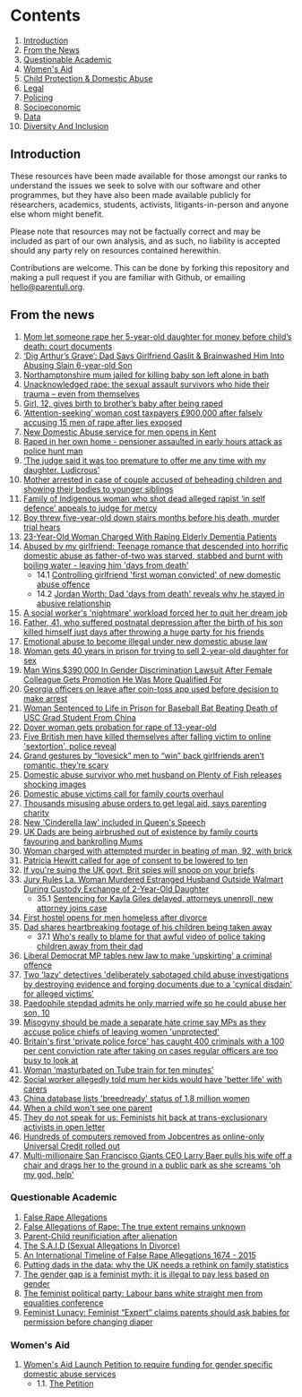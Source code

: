 # Contents

1. [Introduction](#introduction)
2. [From the News](#fromthenews)
3. [Questionable Academic](#questionableacademic)
4. [Women's Aid](#womensaid)
5. [Child Protection & Domestic Abuse](ChildProtection.md)
6. [Legal](Legal.md)
7. [Policing](Policing.md)
8. [Socioeconomic](Socioeconomic.md)
9. [Data](Data.md)
10. [Diversity And Inclusion](Diversity_And_Inclusion.md)
## Introduction <a name="introduction"></a>
These resources have been made available for those amongst our ranks to understand the issues we seek to solve with our software and other programmes, but they have also been made available publicly for researchers, academics, students, activists, litigants-in-person and anyone else whom might benefit. 

Please note that resources may not be factually correct and may be included as part of our own analysis, and as such, no liability is accepted should any party rely on resources contained herewithin.

Contributions are welcome. This can be done by forking this repository and making a pull request if you are familiar with Github, or emailing hello@parentull.org.

## From the news <a name="fromthenews"></a>
1. [Mom let someone rape her 5-year-old daughter for money before child’s death: court documents](https://www.pennlive.com/nation-world/2021/12/mom-let-someone-rape-her-5-year-old-daughter-for-money-before-childs-death-court-documents.html)
2. [‘Dig Arthur’s Grave’: Dad Says Girlfriend Gaslit & Brainwashed Him Into Abusing Slain 6-year-old Son](https://www.crimeonline.com/2021/11/22/dig-arthurs-grave-dad-says-girlfriend-gaslit-brainwashed-him-into-abusing-slain-6-year-old-son/)
3. [Northamptonshire mum jailed for killing baby son left alone in bath](https://www.bbc.co.uk/news/uk-england-northamptonshire-56860846)
4. [Unacknowledged rape: the sexual assault survivors who hide their trauma – even from themselves](https://www.theguardian.com/society/2021/aug/26/unacknowledged-the-sexual-assault-survivors-who-hide-their-trauma-even-from-themselves)
5. [Girl, 12, gives birth to brother’s baby after being raped](https://metro.co.uk/2021/11/04/wales-girl-12-gives-birth-to-brothers-baby-after-being-raped-15540275/?ico=related-posts#metro-comments-container)
6. [‘Attention-seeking’ woman cost taxpayers £900,000 after falsely accusing 15 men of rape after lies exposed](https://www.thesun.co.uk/news/4313763/woman-falsely-accused-rape-15-men-is-jailed/)
7. [New Domestic Abuse service for men opens in Kent](https://www.charitytoday.co.uk/new-domestic-abuse-service-for-men-opens-in-kent/)
8. [Raped in her own home - pensioner assaulted in early hours attack as police hunt man](https://www.express.co.uk/news/uk/1520321/Gloucester-news-police-hunt-man-after-rape)
9. [‘The judge said it was too premature to offer me any time with my daughter. Ludicrous’](https://www.irishtimes.com/culture/film/the-judge-said-it-was-too-premature-to-offer-me-any-time-with-my-daughter-ludicrous-1.4679657)
10. [Mother arrested in case of couple accused of beheading children and showing their bodies to younger siblings](https://www.independent.co.uk/news/world/americas/crime/arizona-parents-decapitating-teen-children-b1930036.html)
11. [Family of Indigenous woman who shot dead alleged rapist ‘in self defence’ appeals to judge for mercy](https://www.independent.co.uk/news/world/americas/crime/maddesyn-feorge-shot-rapist-washington-b1937312.html)
12. [Boy threw five-year-old down stairs months before his death, murder trial hears](https://www.mysocialworknews.com/article/boy-threw-five-year-old-down-stairs-months-before-his-death-murder-trial-hears)
13. [23-Year-Old Woman Charged With Raping Elderly Dementia Patients](https://policetribune.com/23-year-old-woman-charged-with-raping-elderly-dementia-patients/)
14. [Abused by my girlfriend: Teenage romance that descended into horrific domestic abuse as father-of-two was starved, stabbed and burnt with boiling water - leaving him 'days from death'](https://www.dailymail.co.uk/femail/article-6696389/BBC-Three-Abused-Girlfriend-Alex-Skeel-recalls-Jordan-Worths-abuse.html)
    - 14.1 [Controlling girlfriend 'first woman convicted' of new domestic abuse offence](https://www.telegraph.co.uk/news/2018/04/16/controlling-girlfriend-first-woman-convicted-new-domestic-abuse/)
    - 14.2 [Jordan Worth: Dad 'days from death' reveals why he stayed in abusive relationship](https://www.mirror.co.uk/news/uk-news/jordan-worth-dad-days-death-14030190)
15. [A social worker's 'nightmare' workload forced her to quit her dream job](https://www.hulldailymail.co.uk/news/health/social-workers-nightmare-workload-forced-2367324.amp)
16. [Father, 41, who suffered postnatal depression after the birth of his son killed himself just days after throwing a huge party for his friends](https://www.dailymail.co.uk/news/article-5735169/amp/Father-41-suffering-postnatal-depression-killed-days-throwing-party.html)
17. [Emotional abuse to become illegal under new domestic abuse law](https://www.bbc.co.uk/news/newsbeat-30098611)
18. [Woman gets 40 years in prison for trying to sell 2-year-old daughter for sex ](https://nypost.com/2018/07/13/woman-gets-40-years-in-prison-for-trying-to-sell-2-year-old-daughter-for-sex/)
19. [Man Wins $390,000 In Gender Discrimination Lawsuit After Female Colleague Gets Promotion He Was More Qualified For](https://www.newsweek.com/man-wins-gender-discrimination-lawsuit-after-woman-gets-promotion-he-wanted-853795)
20. [Georgia officers on leave after coin-toss app used before decision to make arrest ](https://www.nbcnews.com/news/us-news/georgia-officers-leave-over-after-coin-toss-used-decision-make-n891306)
21. [Woman Sentenced to Life in Prison for Baseball Bat Beating Death of USC Grad Student From China ](https://www.nbclosangeles.com/news/national-international/usc-student-china-killing-murder/48089/)
22. [Dover woman gets probation for rape of 13-year-old](https://eu.delawareonline.com/story/news/local/2017/01/12/dover-woman-given-probation-rape-13-year-old-boy/96492386/)
23. [Five British men have killed themselves after falling victim to online 'sextortion', police reveal](https://www.independent.co.uk/news/uk/crime/blackmail-online-sextortion-suicides-videos-photos-sexual-police-advice-a8337016.html)
26. [Grand gestures by “lovesick” men to “win” back girlfriends aren’t romantic, they’re scary](https://www.newstatesman.com/politics/2018/04/grand-gestures-lovesick-men-win-back-girlfriends-aren-t-romantic-they-re)
27. [Domestic abuse survivor who met husband on Plenty of Fish releases shocking images](https://www.cambridge-news.co.uk/news/cambridge-news/domestic-abuse-survivor-clare-law-14135286)
28. [Domestic abuse victims call for family courts overhaul](https://www.bbc.co.uk/news/uk-wales-44374556)
29. [Thousands misusing abuse orders to get legal aid, says parenting charity](https://www.bbc.co.uk/news/education-44628179)
30. [New 'Cinderella law' included in Queen's Speech](https://www.bbc.co.uk/news/uk-27693587)
31. [UK Dads are being airbrushed out of existence by family courts favouring and bankrolling Mums](https://inews.co.uk/opinion/uk-fathers-airbrushed-existence-family-courts-favouring-bankrolling-mothers-123539)
32. [Woman charged with attempted murder in beating of man, 92, with brick](https://www.cbsnews.com/amp/news/laquisha-jones-rodolfo-rodriguez-attempted-murder-beating-man-92-brick/)
33. [Patricia Hewitt called for age of consent to be lowered to ten](https://www.telegraph.co.uk/news/politics/labour/10666875/Patricia-Hewitt-called-for-age-of-consent-to-be-lowered-to-ten.html)
34. [If you're suing the UK govt, Brit spies will snoop on your briefs](https://www.theregister.com/2014/11/07/british_government_spying_on_lawyers/)
35. [Jury Rules La. Woman Murdered Estranged Husband Outside Walmart During Custody Exchange of 2-Year-Old Daughter](https://people.com/crime/jury-says-la-woman-murdered-estranged-husband-outside-walmart-during-custody-fight-over-daughter/)
    - 35.1 [Sentencing for Kayla Giles delayed, attorneys unenroll, new attorney joins case](https://www.kalb.com/2022/03/28/sentencing-kayla-giles-delayed-attorneys-unenroll-new-attorney-joins-case/) 
36. [First hostel opens for men homeless after divorce](https://www.thetimes.co.uk/article/italian-husbands-left-homeless-by-divorce-judges-9p37ctg7f)
37. [Dad shares heartbreaking footage of his children being taken away](https://www.plymouthherald.co.uk/news/local-news/dad-shares-heartbreaking-footage-children-1976948)
    - 37.1 [Who's really to blame for that awful video of police taking children away from their dad](https://www.plymouthherald.co.uk/news/news-opinion/police-take-children-dad-video-1983326)
38. [Liberal Democrat MP tables new law to make 'upskirting' a criminal offence](https://www.independent.co.uk/news/uk/politics/upskirting-lib-dem-mp-new-law-international-womens-day-wera-hobhouse-sexual-harassment-a8246316.html)
39. [Two 'lazy' detectives 'deliberately sabotaged child abuse investigations by destroying evidence and forging documents due to a 'cynical disdain' for alleged victims'](https://www.dailymail.co.uk/news/article-6602607/Essex-Detectives-destroyed-evidence-child-abuse-investigations-dropped.html)
40. [Paedophile stepdad admits he only married wife so he could abuse her son, 10](https://www.mirror.co.uk/news/world-news/paedophile-stepdad-admits-only-married-13934194)
41. [Misogyny should be made a separate hate crime say MPs as they accuse police chiefs of leaving women 'unprotected'](https://www.dailymail.co.uk/news/article-6588195/MPs-say-misogyny-separate-hate-crime-accuse-police-leaving-women-unprotected.html)
42. [Britain's first 'private police force' has caught 400 criminals with a 100 per cent conviction rate after taking on cases regular officers are too busy to look at](https://www.dailymail.co.uk/news/article-5346699/First-private-police-force-caught-400-criminals.html)
43. [Woman ‘masturbated on Tube train for ten minutes’](https://courtnewsuk.co.uk/woman-masturbated-on-tube-train-for-ten-minutes/)
44. [Social worker allegedly told mum her kids would have 'better life' with carers](https://www.hulldailymail.co.uk/news/health/social-worker-allegedly-told-mum-2613205.amp)
45. [China database lists 'breedready' status of 1.8 million women](https://www.theguardian.com/world/2019/mar/11/china-database-lists-breedready-status-of-18-million-women)
46. [When a child won't see one parent](https://www.bbc.co.uk/news/education-45448100)
47. [They do not speak for us: Feminists hit back at trans-exclusionary activists in open letter](https://www.thenational.scot/news/17472564.not-speak-us-feminists-hit-back-trans-exclusionary-activists-open-letter/)
48. [Hundreds of computers removed from Jobcentres as online-only Universal Credit rolled out](https://www.independent.co.uk/news/uk/home-news/computers-jobcentre-universal-credit-internet-access-benefits-online-jobseekers-a8803971.html?amp=)
49. [Multi-millionaire San Francisco Giants CEO Larry Baer pulls his wife off a chair and drags her to the ground in a public park as she screams 'oh my god, help'](https://www.dailymail.co.uk/news/article-6762657/Shocking-moment-multi-millionaire-San-Francisco-Giants-CEO-Larry-Baer-drags-wife-ground.html)

### Questionable Academic <a name="questionableacademic"></a>
1. [False Rape Allegations](https://archive.org/details/FalseRapeAllegations/page/n3/mode/2up)
2. [False Allegations of Rape: The true extent remains unknown](https://www.centreformalepsychology.com/male-psychology-magazine-listings/false-allegations-of-rape-the-true-extent-remains-unknown)
3. [Parent-Child reunificiation after alienation](https://www.psychologytoday.com/gb/blog/co-parenting-after-divorce/201305/parent-child-reunification-after-alienation)
4. [The S.A.I.D (Sexual Allegations In Divorce)](https://www.deltabravo.net/cms/plugins/content/content.php?content.318)
5. [An International Timeline of False Rape Allegations 1674 - 2015](https://www.falserapetimeline.org/a-false-rape-timeline-intro.html)
6. [Putting dads in the data: why the UK needs a rethink on family statistics](http://www.fatherhoodinstitute.org/2018/dads-in-the-data-why-the-uk-needs-a-statistical-rethink/)
7. [The gender gap is a feminist myth: it is illegal to pay less based on gender](https://womenagainstfeminismuk.wordpress.com/2017/12/22/the-gender-gap-is-a-feminist-myth-it-is-illegal-to-pay-less-based-on-gender/)
8. [The feminist political party: Labour bans white straight men from equalities conference](https://womenagainstfeminismuk.wordpress.com/2018/02/12/the-feminist-political-party-labour-bans-white-straight-men-from-equalities-conference/)
9. [Feminist Lunacy: Feminist “Expert” claims parents should ask babies for permission before changing diaper](https://womenagainstfeminismuk.wordpress.com/2018/05/12/feminist-lunacy-feminist-expert-claims-parents-should-ask-babies-for-permission-before-changing-diaper/)
### Women's Aid <a name="womensaid"></a>
1. [Women's Aid Launch Petition to require funding for gender specific domestic abuse services](https://www.womensaid.org.uk/international-womens-day-womens-aid-launches-petition-to-require-local-authorities-to-fund-womens-domestic-abuse-services/)
    - 1.1. [The Petition](https://petition.parliament.uk/petitions/577718)
